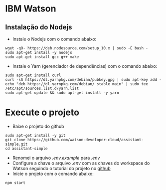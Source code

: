 # IBM Watson

## Instalação do Nodejs
- Instale o Nodejs com o comando abaixo:

```
wget -qO- https://deb.nodesource.com/setup_10.x | sudo -E bash -
sudo apt-get install -y nodejs
sudo apt-get install gcc g++ make
```

- Instale o Yarn (gerenciador de dependências) com o comando abaixo:

```
sudo apt-get install curl
curl -sS https://dl.yarnpkg.com/debian/pubkey.gpg | sudo apt-key add -
echo "deb https://dl.yarnpkg.com/debian/ stable main" | sudo tee /etc/apt/sources.list.d/yarn.list
sudo apt-get update && sudo apt-get install -y yarn
```

# Execute o projeto

- Baixe o projeto do github
```
sudo apt-get install -y git
git clone https://github.com/watson-developer-cloud/assistant-simple.git
cd assistant-simple
```
- Renomei o arquivo *.env.example* para *.env*
- Configure a chave o arquivo *.env* com as chaves do workspace do Watson seguindo o tutorial do projeto no [github](https://github.com/watson-developer-cloud/assistant-simple#configuring-the-application)
- Inicie o projeto com o comando abaixo:

```
npm start
```
